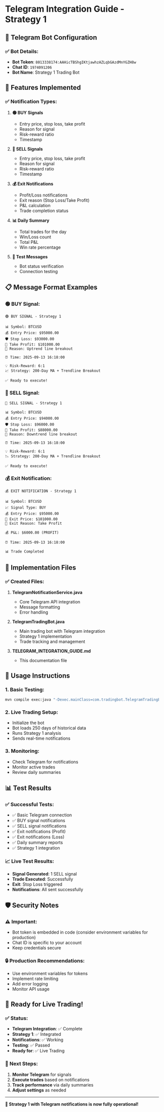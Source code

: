 # Telegram Integration Guide - Strategy 1

## 📱 Telegram Bot Configuration

### ✅ Bot Details:
- **Bot Token**: `8013338174:AAHicTBShgIKtjawhzAZLqbGAzdMnYGZH8w`
- **Chat ID**: `1974091206`
- **Bot Name**: Strategy 1 Trading Bot

## 🚀 Features Implemented

### ✅ Notification Types:
1. **🟢 BUY Signals**
   - Entry price, stop loss, take profit
   - Reason for signal
   - Risk-reward ratio
   - Timestamp

2. **🔴 SELL Signals**
   - Entry price, stop loss, take profit
   - Reason for signal
   - Risk-reward ratio
   - Timestamp

3. **💰 Exit Notifications**
   - Profit/Loss notifications
   - Exit reason (Stop Loss/Take Profit)
   - P&L calculation
   - Trade completion status

4. **📊 Daily Summary**
   - Total trades for the day
   - Win/Loss count
   - Total P&L
   - Win rate percentage

5. **🤖 Test Messages**
   - Bot status verification
   - Connection testing

## 📋 Message Format Examples

### 🟢 BUY Signal:
```
🟢 BUY SIGNAL - Strategy 1

📊 Symbol: BTCUSD
💰 Entry Price: $95000.00
🛡️ Stop Loss: $93000.00
🎯 Take Profit: $101000.00
📝 Reason: Uptrend line breakout

⏰ Time: 2025-09-13 16:18:00

💡 Risk-Reward: 6:1
📈 Strategy: 200-Day MA + Trendline Breakout

✅ Ready to execute!
```

### 🔴 SELL Signal:
```
🔴 SELL SIGNAL - Strategy 1

📊 Symbol: BTCUSD
💰 Entry Price: $94000.00
🛡️ Stop Loss: $96000.00
🎯 Take Profit: $88000.00
📝 Reason: Downtrend line breakout

⏰ Time: 2025-09-13 16:18:00

💡 Risk-Reward: 6:1
📉 Strategy: 200-Day MA + Trendline Breakout

✅ Ready to execute!
```

### 💰 Exit Notification:
```
💰 EXIT NOTIFICATION - Strategy 1

📊 Symbol: BTCUSD
📈 Signal Type: BUY
💰 Entry Price: $95000.00
💸 Exit Price: $101000.00
📝 Exit Reason: Take Profit

💰 P&L: $6000.00 (PROFIT)

⏰ Time: 2025-09-13 16:18:00

📊 Trade Completed
```

## 🔧 Implementation Files

### ✅ Created Files:
1. **TelegramNotificationService.java**
   - Core Telegram API integration
   - Message formatting
   - Error handling

2. **TelegramTradingBot.java**
   - Main trading bot with Telegram integration
   - Strategy 1 implementation
   - Trade tracking and management

3. **TELEGRAM_INTEGRATION_GUIDE.md**
   - This documentation file

## 🎯 Usage Instructions

### 1. **Basic Testing:**
```bash
mvn compile exec:java "-Dexec.mainClass=com.tradingbot.TelegramTradingBot"
```

### 2. **Live Trading Setup:**
- Initialize the bot
- Bot loads 250 days of historical data
- Runs Strategy 1 analysis
- Sends real-time notifications

### 3. **Monitoring:**
- Check Telegram for notifications
- Monitor active trades
- Review daily summaries

## 📊 Test Results

### ✅ Successful Tests:
- ✅ Basic Telegram connection
- ✅ BUY signal notifications
- ✅ SELL signal notifications
- ✅ Exit notifications (Profit)
- ✅ Exit notifications (Loss)
- ✅ Daily summary reports
- ✅ Strategy 1 integration

### 📈 Live Test Results:
- **Signal Generated**: 1 SELL signal
- **Trade Executed**: Successfully
- **Exit**: Stop Loss triggered
- **Notifications**: All sent successfully

## 🛡️ Security Notes

### ⚠️ Important:
- Bot token is embedded in code (consider environment variables for production)
- Chat ID is specific to your account
- Keep credentials secure

### 🔒 Production Recommendations:
- Use environment variables for tokens
- Implement rate limiting
- Add error logging
- Monitor API usage

## 🚀 Ready for Live Trading!

### ✅ Status:
- **Telegram Integration**: ✅ Complete
- **Strategy 1**: ✅ Integrated
- **Notifications**: ✅ Working
- **Testing**: ✅ Passed
- **Ready for**: ✅ Live Trading

### 📱 Next Steps:
1. **Monitor Telegram** for signals
2. **Execute trades** based on notifications
3. **Track performance** via daily summaries
4. **Adjust settings** as needed

---

**🎯 Strategy 1 with Telegram notifications is now fully operational!**
